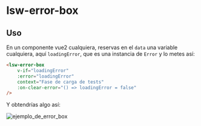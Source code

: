 # lsw-error-box

## Uso

En un componente vue2 cualquiera, reservas en el `data` una variable cualquiera, aquí `loadingError`, que es una instancia de `Error` y lo metes así:

```html
<lsw-error-box
    v-if="loadingError"
    :error="loadingError"
    context="Fase de carga de tests"
    :on-clear-error="() => loadingError = false"
/>
```

Y obtendrías algo así:

![ejemplo_de_error_box](./ejemplo.png)